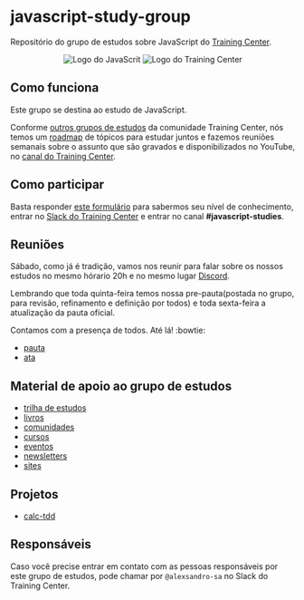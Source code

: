 # javascript-study-group

Repositório do grupo de estudos sobre JavaScript do [Training Center](https://training-center.github.io).

<p align="center">
  <img src="assets/javascript-center-logo.png" alt="Logo do JavaScrit">
  <img src="assets/training-center-logo.svg" alt="Logo do Training Center">
</p>

## Como funciona

Este grupo se destina ao estudo de JavaScript.

Conforme [outros grupos de estudos](https://github.com/training-center/study-groups) da comunidade Training Center, nós temos um [roadmap](material/roadmap.md) de tópicos para estudar juntos e fazemos reuniões semanais sobre o assunto que são gravados e disponibilizados no YouTube, no [canal do Training Center](https://www.youtube.com/c/TrainingCenterChannel).

## Como participar

Basta responder [este formulário](https://goo.gl/forms/GupIUL2G3gTaB9iw2) para sabermos seu nível de conhecimento, entrar no [Slack do Training Center](https://github.com/training-center/slack) e entrar no canal **#javascript-studies**.

## Reuniões

Sábado, como já é tradição, vamos nos reunir para falar sobre os nossos estudos no mesmo hórario 20h e no mesmo lugar [Discord](https://discordapp.com).

Lembrando que toda quinta-feira temos nossa pre-pauta(postada no grupo, para revisão, refinamento e definição por todos) e toda sexta-feira a atualização da pauta oficial. 

Contamos com a presença de todos. Até lá! :bowtie:

- [pauta](/material/agenda)
- [ata](material/minutes)

## Material de apoio ao grupo de estudos

- [trilha de estudos](material/roadmap.md)
- [livros](material/dir/books.md)
- [comunidades](material/dir/communities.md)
- [cursos](material/dir/courses.md)
- [eventos](material/dir/events.md)
- [newsletters](material/dir/newsletters.md)
- [sites](material/dir/sites.md)

## Projetos

- [calc-tdd](projects/calc-tdd/)

## Responsáveis

Caso você precise entrar em contato com as pessoas responsáveis por este grupo de estudos, pode chamar por `@alexsandro-sa` no Slack do Training Center.
